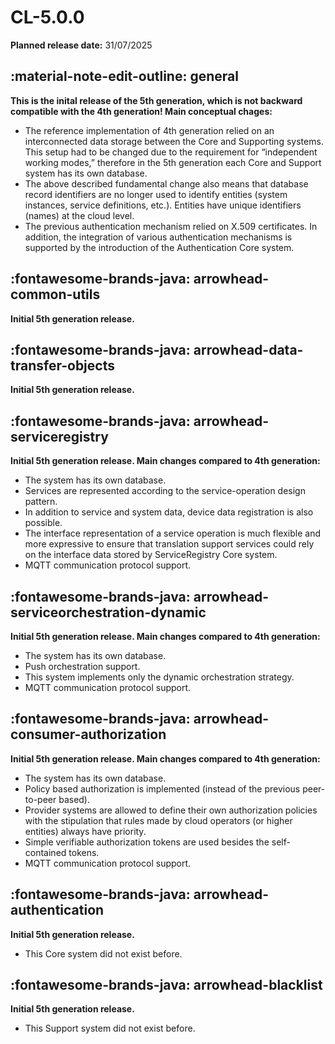 # CL-5.0.0

**Planned release date:** 31/07/2025

## :material-note-edit-outline: general

**This is the inital release of the 5th generation, which is not backward compatible with the 4th generation! Main conceptual chages:**

- The reference implementation of 4th generation relied on an interconnected data storage between the Core and Supporting systems. This setup had to be changed due to the requirement for “independent working modes,” therefore in the 5th generation each Core and Support system has its own database.
- The above described fundamental change also means that database record identifiers are no longer used to identify entities (system instances, service definitions, etc.). Entities have unique identifiers (names) at the cloud level.
- The previous authentication mechanism relied on X.509 certificates. In addition, the integration of various authentication mechanisms is supported by the introduction of the Authentication Core system. 

## :fontawesome-brands-java: arrowhead-common-utils

**Initial 5th generation release.**

## :fontawesome-brands-java: arrowhead-data-transfer-objects

**Initial 5th generation release.**

## :fontawesome-brands-java: arrowhead-serviceregistry

**Initial 5th generation release. Main changes compared to 4th generation:**

- The system has its own database.
- Services are represented according to the service-operation design pattern.
- In addition to service and system data, device data registration is also possible.
- The interface representation of a service operation is much flexible and more expressive to ensure that translation support services could rely on the interface data stored by ServiceRegistry Core system.
- MQTT communication protocol support.

## :fontawesome-brands-java: arrowhead-serviceorchestration-dynamic

**Initial 5th generation release. Main changes compared to 4th generation:**

- The system has its own database.
- Push orchestration support.
- This system implements only the dynamic orchestration strategy.
- MQTT communication protocol support.

## :fontawesome-brands-java: arrowhead-consumer-authorization

**Initial 5th generation release. Main changes compared to 4th generation:**

- The system has its own database.
- Policy based authorization is implemented (instead of the previous peer-to-peer based).
- Provider systems are allowed to define their own authorization policies with the stipulation that rules made by cloud operators (or higher entities) always have priority.
- Simple verifiable authorization tokens are used besides the self-contained tokens.
- MQTT communication protocol support.

## :fontawesome-brands-java: arrowhead-authentication

**Initial 5th generation release.**

- This Core system did not exist before.

## :fontawesome-brands-java: arrowhead-blacklist

**Initial 5th generation release.**

- This Support system did not exist before.